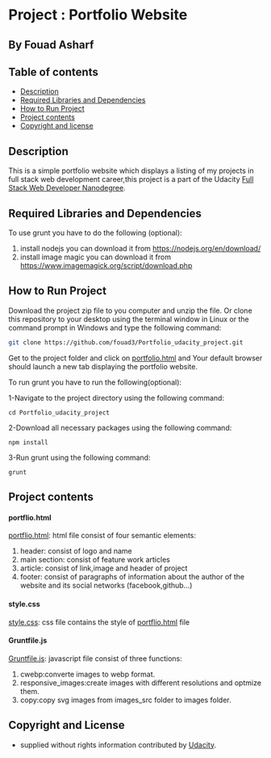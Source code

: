 # Project : Portfolio Website
## By  Fouad Asharf



## Table of contents
- [Description](#description)
- [Required Libraries and Dependencies](#required-libraries-and-dependencies)
- [How to Run Project](#how-to-run-project)
- [Project contents](#project-contents)
- [Copyright and license](#copyright-and-license)
 
## Description
This is a simple portfolio website which displays a listing of my projects in full stack web development career,this project is a part of the Udacity [Full Stack Web Developer
Nanodegree](https://www.udacity.com/course/full-stack-web-developer-nanodegree--nd004).

## Required Libraries and Dependencies

To use grunt you have to do the following (optional):
1. install nodejs you can download it from https://nodejs.org/en/download/
2. install image magic you can download it from https://www.imagemagick.org/script/download.php


## How to Run Project

Download the project zip file to you computer and unzip the file. Or clone this repository to your desktop using the terminal window in Linux or the command prompt in Windows and type the following command:
```bash
git clone https://github.com/fouad3/Portfolio_udacity_project.git 
```

Get to the project folder and click on [portfolio.html](https://github.com/fouad3/Portfolio_udacity_project/blob/master/portfolio.html) and Your default browser should launch a new tab displaying the portfolio website.


To run grunt you have to run the following(optional):

1-Navigate to the project directory using the following command:


```
cd Portfolio_udacity_project
```


2-Download all necessary packages using the following command:
```
npm install
```

3-Run grunt using the following command:
```
grunt
```


## Project contents



#### portflio.html

[portflio.html](https://github.com/fouad3/Portfolio_udacity_project/blob/master/portfolio.html): html file consist of four semantic elements:
1. header: consist of  logo and name 
2. main section: consist of feature work articles 
3. article: consist of link,image and header of project
4. footer: consist of paragraphs of information about the author of the website and its social networks (facebook,github...)

#### style.css 
[style.css](https://github.com/fouad3/Portfolio_udacity_project/blob/master/css/style.css): css file contains the style of [portflio.html](https://github.com/fouad3/Portfolio_udacity_project/blob/master/portfolio.html) file 

#### Gruntfile.js
[Gruntfile.js](https://github.com/fouad3/Portfolio_udacity_project/blob/master/Gruntfile.js): javascript file consist of three functions:
1. cwebp:converte images to webp format.
2. responsive_images:create images with different resolutions and optmize them.
3. copy:copy svg images from images_src folder to images folder.


## Copyright and License

- supplied without rights information contributed by [Udacity](http://www.udacity.com).
